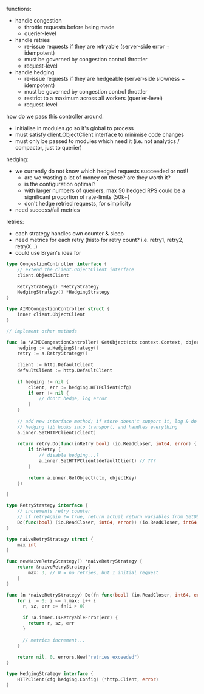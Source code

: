 functions:

- handle congestion
  - throttle requests before being made
  - querier-level
- handle retries
  - re-issue requests if they are retryable (server-side error + idempotent)
  - must be governed by congestion control throttler
  - request-level
- handle hedging
  - re-issue requests if they are hedgeable (server-side slowness + idempotent)
  - must be governed by congestion control throttler
  - restrict to a maximum across all workers (querier-level)
  - request-level


how do we pass this controller around:

- initialise in modules.go so it's global to process
- must satisfy client.ObjectClient interface to minimise code changes
- must only be passed to modules which need it (i.e. not analytics / compactor, just to querier)


hedging:

- we currently do not know which hedged requests succeeded or not!!
  - are we wasting a lot of money on these? are they worth it?
  - is the configuration optimal?
  - with larger numbers of queriers, max 50 hedged RPS could be a significant proportion of rate-limits (50k+)
  - don't hedge retried requests, for simplicity
- need success/fail metrics

retries:

- each strategy handles own counter & sleep
- need metrics for each retry (histo for retry count? i.e. retry1, retry2, retryX...)
- could use Bryan's idea for


```go
type CongestionController interface {
	// extend the client.ObjectClient interface
	client.ObjectClient
	
    RetryStrategy() *RetryStrategy
    HedgingStrategy() *HedgingStrategy
}

type AIMDCongestionController struct {
	inner client.ObjectClient
}

// implement other methods

func (a *AIMDCongestionController) GetObject(ctx context.Context, objectKey string) (io.ReadCloser, int64, error) {
    hedging := a.HedgingStrategy()
	retry := a.RetryStrategy()
	
    client := http.DefaultClient
    defaultClient := http.DefaultClient
	
	if hedging != nil {
	    client, err := hedging.HTTPClient(cfg)
		if err != nil {
		    // don't hedge, log error	
        }
    }
	
	// add new interface method; if store doesn't support it, log & do nothing
	// hedging lib hooks into transport, and handles everything
	a.inner.SetHTTPClient(client)
	
	return retry.Do(func(inRetry bool) (io.ReadCloser, int64, error) {
		if inRetry {
		    // disable hedging...?	
            a.inner.SetHTTPClient(defaultClient) // ???
        }
		
        return a.inner.GetObject(ctx, objectKey)
    })

}

type RetryStrategy interface {
	// increments retry counter
	// if retryAgain != true, return actual return variables from GetObject
	Do(func(bool) (io.ReadCloser, int64, error)) (io.ReadCloser, int64, error)
}

type naiveRetryStrategy struct {
	max int
}

func newNaiveRetryStrategy() *naiveRetryStrategy {
	return &naiveRetryStrategy{
	    max: 3,	// 0 = no retries, but 1 initial request
    }
}

func (n *naiveRetryStrategy) Do(fn func(bool) (io.ReadCloser, int64, error)) (io.ReadCloser, int64, error) {
	for i := 0; i <= n.max; i++ {
      r, sz, err := fn(i > 0)
	  
      if !a.inner.IsRetryableError(err) {
        return r, sz, err
      }
	  
	  // metrics increment...
    }
	
	return nil, 0, errors.New("retries exceeded")
}

type HedgingStrategy interface {
	HTTPClient(cfg hedging.Config) (*http.Client, error)
}
```